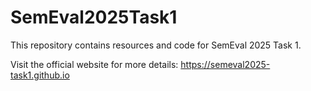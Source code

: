 # SemEval2025Task1

This repository contains resources and code for SemEval 2025 Task 1.

Visit the official website for more details: https://semeval2025-task1.github.io
